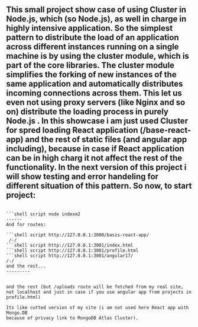 This small project show case of using Cluster in Node.js, which (so Node.js),
as well  in charge in highly intensive application.
So the simplest pattern to distribute the load of an application across
different instances running on a single machine is by using the cluster module,
which is part of the core libraries. The cluster module simplifies the forking of new
instances of the same application and automatically distributes incoming connections
across them.
This let us even not using proxy servers (like Nginx and so on) 
distribute the loading process in purely Node.js .
In this showcase i am just used Cluster for spred loading React application
(/base-react-app) and the rest of static
files (and angular app including),
because in case if React application can be in high charg it not affect the rest of the functionality.
In the next version of this project i will show testing and error handeling for different situation of this pattern.
So now, to start project:
------

```shell script npm install

```shell script node indexm2
------
And for routes:

```shell script http://127.0.0.1:3000/basis-react-app/
 /-/
```shell script http://127.0.0.1:3001/index.html
```shell script http://127.0.0.1:3001/profile.html
```shell script http://127.0.0.1:3001/angular17/
/-/
and the rest...
---------


and the rest (but /uploads route will be fetched from my real site,
not localhost and just in case if you use angular app from projects in profile.html)

Its like cutted version of my site (i am not used here React app with Mongo.DB
because of privacy link to MongoDB Atlas Cluster).
